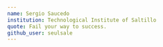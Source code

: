 ```yaml
---
name: Sergio Saucedo
institution: Technological Institute of Saltillo
quote: Fail your way to success.
github_user: seulsale
---
```

